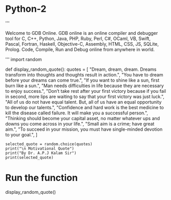 # Python-2
'''

Welcome to GDB Online.
GDB online is an online compiler and debugger tool for C, C++, Python, Java, PHP, Ruby, Perl,
C#, OCaml, VB, Swift, Pascal, Fortran, Haskell, Objective-C, Assembly, HTML, CSS, JS, SQLite, Prolog.
Code, Compile, Run and Debug online from anywhere in world.

'''
import random

def display_random_quote():
    quotes = [
       "Dream, dream, dream. Dreams transform into thoughts and thoughts result in action.",
        "You have to dream before your dreams can come true.",
        "If you want to shine like a sun, first burn like a sun.",
        "Man needs difficulties in life because they are necessary to enjoy success.",
        "Don’t take rest after your first victory because if you fail in second, more lips are waiting to say that your first victory was just luck.",
        "All of us do not have equal talent. But, all of us have an equal opportunity to develop our talents.",
        "Confidence and hard work is the best medicine to kill the disease called failure. It will make you a successful person.",
        "Thinking should become your capital asset, no matter whatever ups and downs you come across in your life.",
        "Small aim is a crime; have great aim.",
        "To succeed in your mission, you must have single-minded devotion to your goal.",
    ]
    
    selected_quote = random.choice(quotes)
    print("\n Motivational Quote")
    print("By Dr. A.P.J Kalam Sir")
    print(selected_quote)

# Run the function
display_random_quote()
